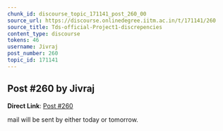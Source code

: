```yaml
---
chunk_id: discourse_topic_171141_post_260_00
source_url: https://discourse.onlinedegree.iitm.ac.in/t/171141/260
source_title: Tds-official-Project1-discrepencies
content_type: discourse
tokens: 46
username: Jivraj
post_number: 260
topic_id: 171141
---
```


## Post #260 by Jivraj

**Direct Link**: [Post #260](https://discourse.onlinedegree.iitm.ac.in/t/171141/260)

mail will be sent by either today or tomorrow.
